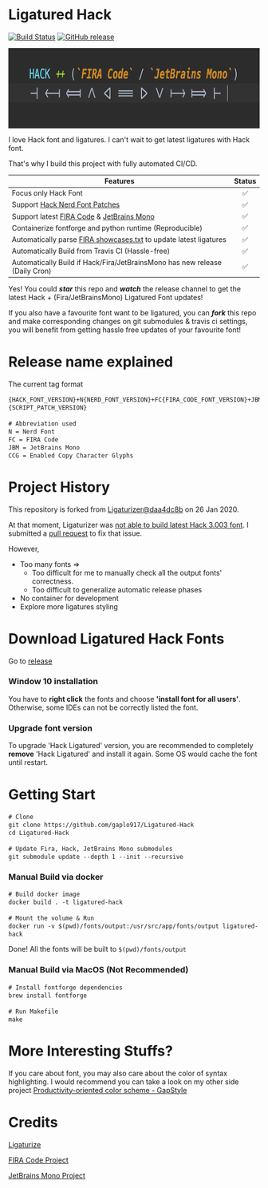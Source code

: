 # Ligatured Hack
[![Build Status](https://travis-ci.com/gaplo917/Ligatured-Hack.svg?branch=master)](https://travis-ci.com/gaplo917/Ligatured-Hack)
[![GitHub release](https://img.shields.io/github/v/release/gaplo917/Ligatured-Hack.svg)](https://gitHub.com/gaplo917/Ligatured-Hack/releases/)

<p align="center">
  <img align="center" height="161" src="images/logo.png"/>
</p>

I love Hack font and ligatures.
I can't wait to get latest ligatures with Hack font. 

That's why I build this project with fully automated CI/CD.

|Features|Status|
|-------|:-------:|
|Focus only Hack Font|✅|
|Support [Hack Nerd Font Patches](https://github.com/ryanoasis/nerd-fonts/tree/master/patched-fonts/Hack)|✅|
|Support latest [FIRA Code](https://github.com/tonsky/FiraCode) & [JetBrains Mono](https://github.com/JetBrains/JetBrainsMono)|✅|
|Containerize fontforge and python runtime (Reproducible)|✅|
|Automatically parse [FIRA showcases.txt](https://github.com/tonsky/FiraCode/blob/947ced55552af16f5b01d2ab947e06647dbf064d/showcases/v3/showcases.txt) to update latest ligatures|✅|
|Automatically Build from Travis CI (Hassle-free)|✅|
|Automatically Build if Hack/Fira/JetBrainsMono has new release (Daily Cron)|✅|

Yes! You could ***star*** this repo and ***watch*** the release channel to get the latest Hack + (Fira/JetBrainsMono) Ligatured Font updates!

If you also have a favourite font want to be ligatured, 
you can ***fork*** this repo and make corresponding changes on git submodules & travis ci settings, 
you will benefit from getting hassle free updates of your favourite font!

# Release name explained
The current tag format
```
{HACK_FONT_VERSION}+N{NERD_FONT_VERSION}+FC{FIRA_CODE_FONT_VERSION}+JBM{JETBRAINS_MONO_FONT_VERSION}+{SCRIPT_PATCH_VERSION}

# Abbreviation used
N = Nerd Font
FC = FIRA Code
JBM = JetBrains Mono
CCG = Enabled Copy Character Glyphs
```

# Project History
This repository is forked from [Ligaturizer@daa4dc8b](https://github.com/ToxicFrog/Ligaturizer/tree/daa4dc8baffeefcb27c4ffd30ea52797ead8d123) on 26 Jan 2020. 

At that moment, Ligaturizer was [not able to build latest Hack 3.003 font](https://github.com/ToxicFrog/Ligaturizer/issues/73). I submitted 
a [pull request](https://github.com/ToxicFrog/Ligaturizer/pull/81) to fix that issue. 

However,
* Too many fonts =>
  * Too difficult for me to manually check all the output fonts' correctness.
  * Too difficult to generalize automatic release phases
* No container for development
* Explore more ligatures styling

# Download Ligatured Hack Fonts
Go to [release](https://github.com/gaplo917/Ligatured-Hack/releases)

### Window 10 installation
You have to **right click** the fonts and choose **'install font for all users'**. Otherwise, some IDEs can not be correctly listed the font. 

### Upgrade font version
To upgrade 'Hack Ligatured' version, you are recommended to completely **remove** 'Hack Ligatured' and install it again. Some OS would cache the font until restart.


# Getting Start 
```
# Clone
git clone https://github.com/gaplo917/Ligatured-Hack
cd Ligatured-Hack

# Update Fira, Hack, JetBrains Mono submodules
git submodule update --depth 1 --init --recursive
```

### Manual Build via docker
```
# Build docker image
docker build . -t ligatured-hack

# Mount the volume & Run
docker run -v $(pwd)/fonts/output:/usr/src/app/fonts/output ligatured-hack
```

Done! All the fonts will be built to `$(pwd)/fonts/output`

### Manual Build via MacOS (Not Recommended)
```
# Install fontforge dependencies
brew install fontforge

# Run Makefile
make
```

# More Interesting Stuffs?
If you care about font, you may also care about the color of syntax highlighting. 
I would recommend you can take a look on my other side project [Productivity-oriented color scheme - GapStyle](https://github.com/gaplo917/GapStyle)

# Credits
[Ligaturize](https://github.com/ToxicFrog/Ligaturizer)

[FIRA Code Project](https://github.com/tonsky/FiraCode)

[JetBrains Mono Project](https://github.com/JetBrains/JetBrainsMono)

